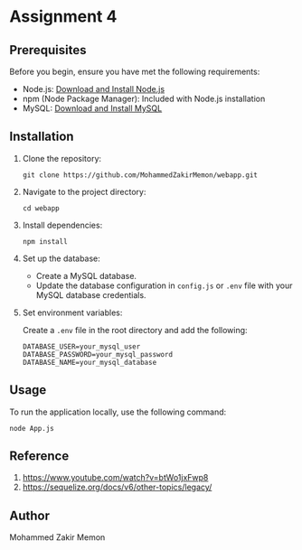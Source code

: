 # Assignment 4

## Prerequisites

Before you begin, ensure you have met the following requirements:

- Node.js: [Download and Install Node.js](https://nodejs.org/)
- npm (Node Package Manager): Included with Node.js installation
- MySQL: [Download and Install MySQL](https://www.mysql.com/)
  
## Installation

1. Clone the repository:

    ```
    git clone https://github.com/MohammedZakirMemon/webapp.git
    ```

2. Navigate to the project directory:

    ```
    cd webapp
    ```

3. Install dependencies:

    ```
    npm install
    ```

4. Set up the database:

    - Create a MySQL database.
    - Update the database configuration in `config.js` or `.env` file with your MySQL database credentials.


5. Set environment variables:

    Create a `.env` file in the root directory and add the following:

    ```env
    DATABASE_USER=your_mysql_user
    DATABASE_PASSWORD=your_mysql_password
    DATABASE_NAME=your_mysql_database
    ```

## Usage

To run the application locally, use the following command:

```
node App.js
```

## Reference 
1. https://www.youtube.com/watch?v=btWo1jxFwp8
2. https://sequelize.org/docs/v6/other-topics/legacy/


## Author

Mohammed Zakir Memon


